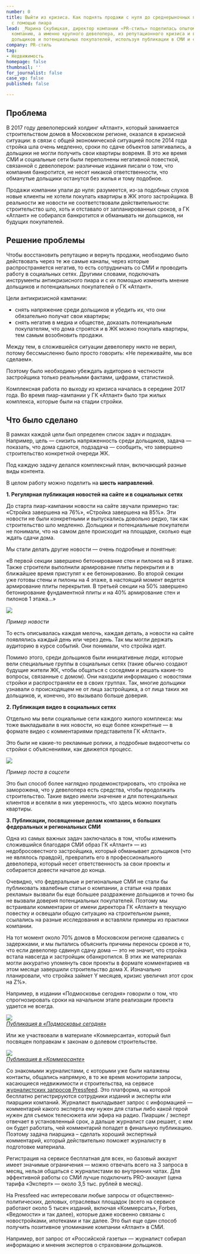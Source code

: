 ```yaml
---
number: 0
title: Выйти из кризиса. Как поднять продажи с нуля до среднерыночных показателей
  с помощью пиара
lead: _Марина Скубицкая, директор компании «PR-стиль» поделилась опытом, как вывести
  компанию, а именно крупного девелопера, из репутационного кризиса и вернуть доверие
  дольщиков и потенциальных покупателей, используя публикации в СМИ и социальные сети._
company: PR-стиль
tag:
- Недвижимость
homepage: false
thumbnail: ''
for_journalist: false
case_vp: false
published: false

---
```

## Проблема

В 2017 году девелоперский холдинг «Атлант», который занимается строительством домов в Московском регионе, оказался в кризисной ситуации: в связи с общей экономической ситуацией после 2014 года стройка шла очень медленно, сроки по сдаче объектов затягивались, а дольщики не могли получить свои квартиры вовремя. В это же время СМИ и социальные сети были переполнены негативной повесткой, связанной с девелопером: различные издания писали о том, что компания банкротится, не несет никакой ответственности, что обманутые дольщики останутся без жилья и тому подобное.

Продажи компании упали до нуля: разумеется, из-за подобных слухов новые клиенты не хотели покупать квартиры в ЖК этого застройщика. В реальности же новости не соответствовали действительности: строительство шло, хоть и отставало от запланированных сроков, а ГК «Атлант» не собирался банкротится и обманывать ни дольщиков, ни будущих покупателей.

## Решение проблемы

Чтобы восстановить репутацию и вернуть продажи, необходимо было действовать через те же самые каналы, через которые распространяется негатив, то есть сотрудничать со СМИ и проводить работу в социальных сетях. Другими словами, подключать инструменты антикризисного пиара и с их помощью изменить мнение дольщиков и потенциальных покупателей о ГК «Атлант».

Цели антикризисной кампании:

* снять напряжение среди дольщиков и убедить их, что они обязательно получат свои квартиры;
* снять негатив в медиа и обществе, доказать потенциальным покупателям, что дома строятся и в ЖК можно покупать квартиры, тем самым возобновить продажи.

Между тем, в сложившейся ситуации девелоперу никто не верил, потому бессмысленно было просто говорить: «Не переживайте, мы все сделаем».

Поэтому было необходимо убеждать аудиторию в честности застройщика только реальными фактами, цифрами, статистикой.

Комплексная работа по выходу из кризиса началась в середине 2017 года. Во время пиар-кампании у ГК «Атлант» было три жилых комплекса, которые были на стадии стройки.

## Что было сделано

В рамках каждой цели был определен список задач и подзадач. Например, цель — снизить напряженность среди дольщиков, задача — показать, что дома сдаются, подзадача — сообщить, что завершено строительство конкретной очереди ЖК.

Под каждую задачу делался комплексный план, включающий разные виды контента.

В целом работу можно поделить на **шесть** **направлений**.

**1. Регулярная публикация новостей на сайте и в социальных сетях**

До старта пиар-кампании новости на сайте звучали примерно так: «Стройка завершена на 76%», «Стройка завершена на 85%». Эти новости не были конкретными и выпускались довольно редко, так как строительство шло медленно. Дольщики и потенциальные покупатели не понимали, что на самом деле происходит на площадке, сколько еще ждать сдачи дома.

Мы стали делать другие новости — очень подробные и понятные:

«В первой секции завершено бетонирование стен и пилонов на 8 этаже. Также строители выполнили армирование плиты перекрытия и в ближайшее время приступят к ее бетонированию. Во второй секции уже готовы стены и пилоны на 4 этаже, в настоящий момент ведется армирование плиты перекрытия. В третьей секции на 50% завершено бетонирование фундаментной плиты и на 40% армирование стен и пилонов 1 этажа...»

![](../assets/uploads/Atlant_sait.jpg)

_Пример новости_

То есть описывалась каждая мелочь, каждая деталь, а новости на сайте появлялись каждый день или через день. Так мы могли держать аудиторию в курсе событий. Они понимали, что стройка идет.

Помимо этого, среди дольщиков были инициативные люди, которые вели специальные группы в социальных сетях (такие обычно создают будущие жители ЖК, чтобы общаться с соседями и решать какие-то вопросы, связанные с домом). Они находили информацию с новостями стройки и распространяли ее в своих группах. Так, многие дольщики узнавали о происходящем не от лица застройщика, а от лица таких же дольщиков, и, конечно, это вызывало больше доверия.

**2. Публикация видео в социальных сетях**

Отдельно мы вели социальные сети каждого жилого комплекса: мы тоже выкладывали в них новости, но еще более конкретные — в формате видео с комментариями представителя ГК «Атлант».

Это были не какие-то рекламные ролики, а подробные видеоотчеты со стройки с объяснениями, как движется процесс.

![](../assets/uploads/antant_socseti.jpg)

_Пример поста в соцсети_

Это был способ более наглядно продемонстрировать, что стройка не заморожена, что у девелопера есть средства, чтобы продолжать строительство. Такие видео имели значение и для потенциальных клиентов и вселяли в них уверенность, что здесь можно покупать квартиры.

**3. Публикации, посвященные делам компании, в больших федеральных и региональных СМИ**

Одна из самых важных задач заключалась в том, чтобы изменить сложившийся благодаря СМИ образ ГК «Атлант» — из недобросовестного застройщика, который обманывает дольщиков (что не являлось правдой), превратить его в профессионального девелопера, который несет ответственность за свои проекты и собирается довести начатое до конца.

Очевидно, что федеральные и региональные СМИ не стали бы публиковать хвалебные статьи о компании, а статьи «на правах рекламы» вызвали бы еще большее раздражение дольщиков и точно бы не вызвали доверия потенциальных покупателей. Поэтому мы встраивали комментарии от имени директора ГК «Атлант» в текущую повестку и освещали общую ситуацию на строительном рынке, ссылались на разные исследования и вставляли примеры из практики компании.

На тот момент около 70% домов в Московском регионе сдавались с задержками, и мы пытались объяснить причины переносы сроков и то, что если девелопер сдвинул сдачу дома — это не значит, что стройка встала навсегда и застройщик обанкротился. В этих же материалах могли аккуратно упомянуть свои проекты в формате комментариев «в этом месяце завершили строительство дома X. Изначально планировали, что стройка займет Y месяцев, кризис увеличил этот срок на Z%».

Например, в издании «Подмосковье сегодня» говорили о том, что спрогнозировать сроки на начальном этапе реализации проекта удается не всегда.

![](../assets/uploads/atlant_podmoskovie.jpg)  
[_Публикация в «Подмосковье сегодня»_](https://mosregtoday.ru/econbiz/strojka-pod-voprosom-podmoskovnye-eksperty-rasskazyvayut-kak-opredelit-potencialno-problemnyj-zhk/)

Или же участвовали в материале «Коммерсанта», который был посвящен поправкам к законам о долевом строительстве.

![](../assets/uploads/atlant_kommersant.jpg)  
[_Публикация в «Коммерсанте»_](https://www.kommersant.ru/doc/3414879)

Со знакомыми журналистами, с которыми уже были налажены контакты, общались напрямую, в то же время мониторили запросы, касающиеся недвижимости и строительства, на сервисе [журналистских запросов Pressfeed](https://pressfeed.ru/?utm_source=delovoy-mir&utm_medium=content&utm_campaign=case&utm_content=pr-stil). Это платформа, на которой бесплатно регистрируются сотрудники изданий и эксперты или пиарщики компаний. Журналист выкладывает запрос с информацией — комментарий какого эксперта ему нужен для статьи либо какой герой нужен для съемок телесюжета или эфира на радио. Пиарщик / эксперт отвечает в установленный срок, а дальше журналист сам решает, с кем он будет работать, чей комментарий попадет в финальную публикацию. Поэтому задача пиарщика – сделать хороший экспертный комментарий, который действительно поможет журналисту в подготовке материала.

Регистрация на сервисе бесплатная для всех, но базовый аккаунт имеет значимые ограничения — можно отвечать всего на 3 запроса в месяц, нельзя общаться с журналистами во внутренних чатах. Для эффективной работы со СМИ лучше подключить PRO-аккаунт (цена тарифа «Эксперт» — около 3,5 тыс. рублей в месяц).

На Pressfeed нас интересовали любые запросы от общественно-политических, деловых, отраслевых площадок (всего на сервисе работают около 5 тысяч изданий, включая «Коммерсатъ», Forbes, «Ведомости» и так далее), которые даже косвенно связаны с новостройками, ипотеками и так далее. Это был еще один способ получить позитивное упоминание компании «Атлант» в СМИ.

Например, вот запрос от «Российской газеты» — журналист собирал информацию и мнения экспертов о страховании дольщиков.